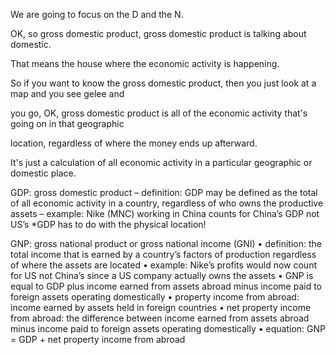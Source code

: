 We are going to focus on the D and the N.

OK, so gross domestic product, gross domestic product is talking about domestic.

That means the house where the economic activity is happening.

So if you want to know the gross domestic product, then you just look at a map and you see gelee and

you go, OK, gross domestic product is all of the economic activity that's going on in that geographic

location, regardless of where the money ends up afterward.

It's just a calculation of all economic activity in a particular geographic or domestic place.

GDP: gross domestic product
– definition: GDP may be defined as the total of all economic activity in 
a country, regardless of who owns the productive assets
– example: Nike (MNC) working in China counts for China’s GDP not US’s
*GDP has to do with the physical location!

GNP: gross national product or gross national income (GNI)
• definition: the total income that is earned by a country’s factors of production 
regardless of where the assets are located
• example: Nike’s profits would now count for US not China’s since a US company 
actually owns the assets
• GNP is equal to GDP plus income earned from assets abroad minus income paid to 
foreign assets operating domestically
• property income from abroad: income earned by assets held in foreign countries
• net property income from abroad: the difference between income earned from 
assets abroad minus income paid to foreign assets operating domestically
• equation: GNP = GDP + net property income from abroad
